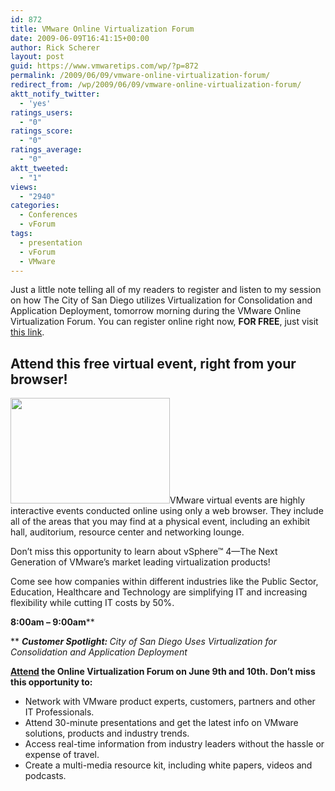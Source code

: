 ```yaml
---
id: 872
title: VMware Online Virtualization Forum
date: 2009-06-09T16:41:15+00:00
author: Rick Scherer
layout: post
guid: https://www.vmwaretips.com/wp/?p=872
permalink: /2009/06/09/vmware-online-virtualization-forum/
redirect_from: /wp/2009/06/09/vmware-online-virtualization-forum/
aktt_notify_twitter:
  - 'yes'
ratings_users:
  - "0"
ratings_score:
  - "0"
ratings_average:
  - "0"
aktt_tweeted:
  - "1"
views:
  - "2940"
categories:
  - Conferences
  - vForum
tags:
  - presentation
  - vForum
  - VMware
---
```

Just a little note telling all of my readers to register and listen to my session on how The City of San Diego utilizes Virtualization for Consolidation and Application Deployment, tomorrow morning during the VMware Online Virtualization Forum. You can register online right now, **FOR FREE**, just visit <a href="http://w.on24.com/r.htm?e=138524&s=1&k=6ED2E202BB64EF21E7479B30BF46CA97&partnerref=&src=undefined&ossrc=undefined" target="_blank">this link</a>.

## Attend this free virtual event, right from your browser!

<img class="alignright size-full wp-image-873" src="https://www.vmwaretips.com/wp/wp-content/uploads/2009/06/vmw_plaza.jpg" alt="" width="255" height="169" />VMware virtual events are highly interactive events conducted online using only a web browser. They include all of the areas that you may find at a physical event, including an exhibit hall, auditorium, resource center and networking lounge.

Don&#8217;t miss this opportunity to learn about vSphere™ 4—The Next Generation of VMware&#8217;s market leading virtualization products!

Come see how companies within different industries like the Public Sector, Education, Healthcare and Technology are simplifying IT and increasing flexibility while cutting IT costs by 50%.

<span><strong>8:00am – 9:00am</strong></span>**
  
** **_Customer Spotlight:_ <span style="font-weight: normal;"><em>City of San Diego Uses Virtualization for Consolidation and Application Deployment</em></span>**

**<a href="http://w.on24.com/r.htm?e=138524&s=1&k=6ED2E202BB64EF21E7479B30BF46CA97&partnerref=&src=undefined&ossrc=undefined" target="_blank"><span>Attend</span></a> the Online Virtualization Forum on June 9th and 10th. Don&#8217;t miss this opportunity to:**

  * Network with VMware product experts, customers, partners and other IT Professionals.
  * Attend 30-minute presentations and get the latest info on VMware solutions, products and industry trends.
  * Access real-time information from industry leaders without the hassle or expense of travel.
  * Create a multi-media resource kit, including white papers, videos and podcasts.